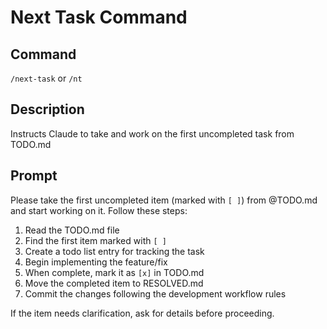 # Next Task Command

## Command
`/next-task` or `/nt`

## Description
Instructs Claude to take and work on the first uncompleted task from TODO.md

## Prompt
Please take the first uncompleted item (marked with `[ ]`) from @TODO.md and start working on it. Follow these steps:

1. Read the TODO.md file
2. Find the first item marked with `[ ]`
3. Create a todo list entry for tracking the task
4. Begin implementing the feature/fix
5. When complete, mark it as `[x]` in TODO.md
6. Move the completed item to RESOLVED.md
7. Commit the changes following the development workflow rules

If the item needs clarification, ask for details before proceeding.